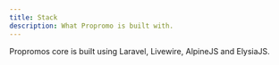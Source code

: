 ```yaml
---
title: Stack
description: What Propromo is built with.
---
```


Propromos core is built using Laravel, Livewire, AlpineJS and ElysiaJS.
